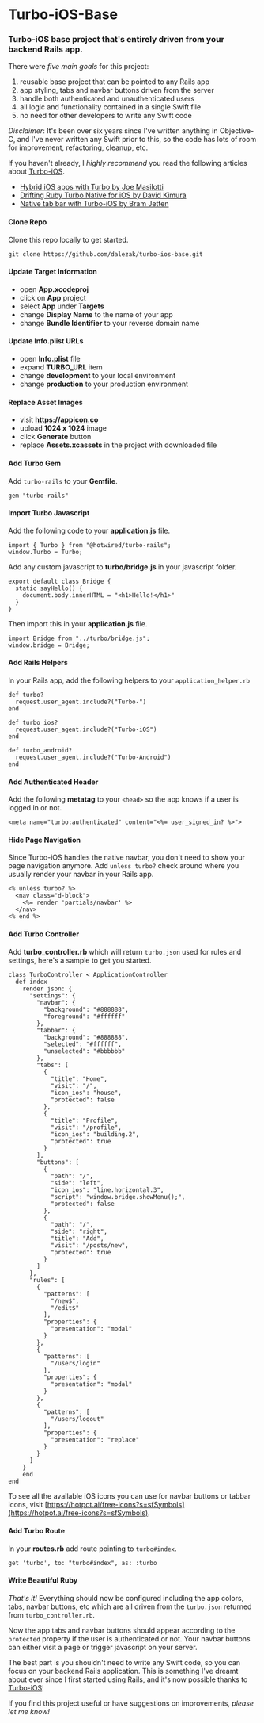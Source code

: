 # Turbo-iOS-Base
### Turbo-iOS base project that's entirely driven from your backend Rails app.

There were _five main goals_ for this project:
1. reusable base project that can be pointed to any Rails app
2. app styling, tabs and navbar buttons driven from the server
3. handle both authenticated and unauthenticated users
4. all logic and functionality contained in a single Swift file
5. no need for other developers to write any Swift code

_Disclaimer_: It's been over six years since I've written anything in Objective-C, and I've never written any Swift prior to this, so the code has lots of room for improvement, refactoring, cleanup, etc.

If you haven't already, I _highly recommend_ you read the following articles about [Turbo-iOS](https://github.com/hotwired/turbo-ios).
- [Hybrid iOS apps with Turbo by Joe Masilotti](https://masilotti.com/turbo-ios/hybrid-apps-with-turbo/)
- [Drifting Ruby Turbo Native for iOS by David Kimura](https://www.driftingruby.com/episodes/turbo-native-for-ios)
- [Native tab bar with Turbo-iOS by Bram Jetten](https://bramjetten.dev/articles/native-tab-bar-with-turbo-ios)

#### Clone Repo
Clone this repo locally to get started.
```
git clone https://github.com/dalezak/turbo-ios-base.git
```

#### Update Target Information
- open **App.xcodeproj**
- click on **App** project
- select **App** under **Targets**
- change **Display Name** to the name of your app
- change **Bundle Identifier** to your reverse domain name

#### Update Info.plist URLs
- open **Info.plist** file
- expand **TURBO_URL** item
- change **development** to your local environment
- change **production** to your production environment

#### Replace Asset Images
- visit **https://appicon.co**
- upload **1024 x 1024** image
- click **Generate** button
- replace **Assets.xcassets** in the project with downloaded file

#### Add Turbo Gem
Add `turbo-rails` to your **Gemfile**.
```
gem "turbo-rails"
```

#### Import Turbo Javascript
Add the following code to your **application.js** file.
```
import { Turbo } from "@hotwired/turbo-rails";
window.Turbo = Turbo;
```
Add any custom javascript to **turbo/bridge.js** in your javascript folder.
```
export default class Bridge {
  static sayHello() {
    document.body.innerHTML = "<h1>Hello!</h1>"
  }
}
```
Then import this in your **application.js** file.
```
import Bridge from "../turbo/bridge.js";
window.bridge = Bridge;
```

#### Add Rails Helpers
In your Rails app, add the following helpers to your `application_helper.rb`
```
def turbo?
  request.user_agent.include?("Turbo-")
end

def turbo_ios?
  request.user_agent.include?("Turbo-iOS")
end

def turbo_android?
  request.user_agent.include?("Turbo-Android")
end
```

#### Add Authenticated Header
Add the following **metatag** to your `<head>` so the app knows if a user is logged in or not.
```
<meta name="turbo:authenticated" content="<%= user_signed_in? %>">
```

#### Hide Page Navigation
Since Turbo-iOS handles the native navbar, you don't need to show your page navigation anymore. 
Add `unless turbo?` check around where you usually render your navbar in your Rails app. 
```
<% unless turbo? %>
  <nav class="d-block">
    <%= render 'partials/navbar' %>
  </nav>
<% end %>
```

#### Add Turbo Controller
Add **turbo_controller.rb** which will return `turbo.json` used for rules and settings, here's a sample to get you started.
```
class TurboController < ApplicationController
  def index
    render json: {
      "settings": {
        "navbar": {
          "background": "#888888",
          "foreground": "#ffffff"
        },
        "tabbar": {
          "background": "#888888",
          "selected": "#ffffff",
          "unselected": "#bbbbbb"
        },
        "tabs": [
          {
            "title": "Home",
            "visit": "/",
            "icon_ios": "house",
            "protected": false
          },
          {
            "title": "Profile",
            "visit": "/profile",
            "icon_ios": "building.2",
            "protected": true
          }
        ],
        "buttons": [
          {
            "path": "/",
            "side": "left",
            "icon_ios": "line.horizontal.3",
            "script": "window.bridge.showMenu();",
            "protected": false
          },
          {
            "path": "/",
            "side": "right",
            "title": "Add",
            "visit": "/posts/new",
            "protected": true
          }
        ]
      },
      "rules": [
        {
          "patterns": [
            "/new$",
            "/edit$"
          ],
          "properties": {
            "presentation": "modal"
          }
        },
        {
          "patterns": [
            "/users/login"
          ],
          "properties": {
            "presentation": "modal"
          }
        },
        {
          "patterns": [
            "/users/logout"
          ],
          "properties": {
            "presentation": "replace"
          }
        }
      ]
    }
    end 
end
```
To see all the available iOS icons you can use for navbar buttons or tabbar icons, visit [https://hotpot.ai/free-icons?s=sfSymbols](https://hotpot.ai/free-icons?s=sfSymbols).

#### Add Turbo Route
In your **routes.rb** add route pointing to `turbo#index`.
```
get 'turbo', to: "turbo#index", as: :turbo
```

#### Write Beautiful Ruby
_That's it!_ Everything should now be configured including the app colors, tabs, navbar buttons, etc which are all driven from the `turbo.json` returned from `turbo_controller.rb`. 

Now the app tabs and navbar buttons should appear according to the `protected` property if the user is authenticated or not. Your navbar buttons can either visit a page or trigger javascript on your server.

The best part is you shouldn't need to write any Swift code, so you can focus on your backend Rails application. This is something I've dreamt about ever since I first started using Rails, and it's now possible thanks to [Turbo-iOS](https://github.com/hotwired/turbo-ios)!

If you find this project useful or have suggestions on improvements, _please let me know!_
